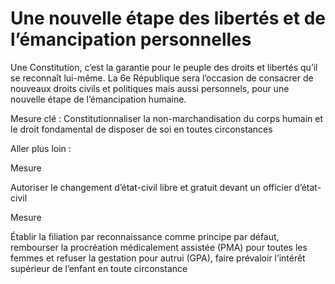 # Une nouvelle étape des libertés et de l’émancipation personnelles

<div class="admonition note">

Une Constitution, c’est la garantie pour le peuple des droits et
libertés qu’il se reconnaît lui-même. La 6e République sera l’occasion
de consacrer de nouveaux droits civils et politiques mais aussi
personnels, pour une nouvelle étape de l’émancipation humaine.

</div>

Mesure clé : Constitutionnaliser la non-marchandisation du corps humain
et le droit fondamental de disposer de soi en toutes circonstances

Aller plus loin :

<div class="admonition">

Mesure

Autoriser le changement d’état-civil libre et gratuit devant un officier
d’état-civil

</div>

<div class="admonition">

Mesure

Établir la filiation par reconnaissance comme principe par défaut,
rembourser la procréation médicalement assistée (PMA) pour toutes les
femmes et refuser la gestation pour autrui (GPA), faire prévaloir
l’intérêt supérieur de l’enfant en toute circonstance

</div>
